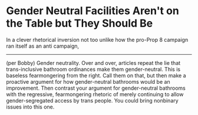 # Gender Neutral Facilities Aren't on the Table but They Should Be

In a clever rhetorical inversion not too unlike how the pro-Prop 8 campaign ran itself as an anti campaign, 

* * * 

(per Bobby)
Gender neutrality. Over and over, articles repeat the lie that trans-inclusive bathroom ordinances make them gender-neutral. This is baseless fearmongering from the right. Call them on that, but then make a proactive argument for how gender-neutral bathrooms would be an improvement. Then contrast your argument for gender-neutral bathrooms with the regressive, fearmongering rhetoric of merely continuing to allow gender-segregated access by trans people. You could bring nonbinary issues into this one.